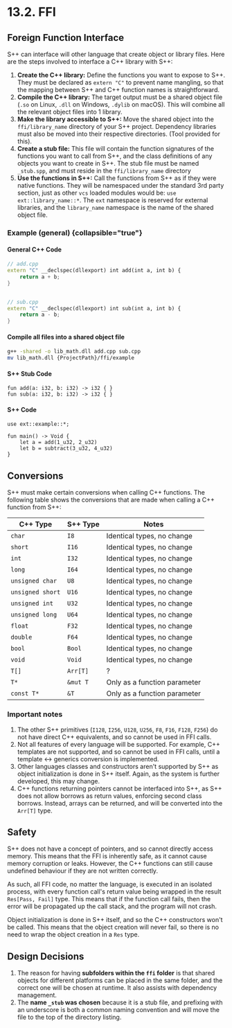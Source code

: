 # 13.2. FFI

<primary-label ref="header-label"/>

<secondary-label ref="doc-wip"/>

## Foreign Function Interface

S++ can interface will other language that create object or library files. Here are the steps involved to interface a
C++ library with S++:

1. **Create the C++ library:** Define the functions you want to expose to S++. They must be declared as `extern "C"` to
   prevent name mangling, so that the mapping between S++ and C++ function names is straightforward.
2. **Compile the C++ library:** The target output must be a shared object file (`.so` on Linux, `.dll` on
   Windows, `.dylib` on macOS). This will combine all the relevant object files into 1 library.
3. **Make the library accessible to S++:** Move the shared object into the `ffi/library_name` directory of your S++
   project. Dependency libraries must also be moved into their respective directories. (Tool provided for this).
4. **Create a stub file:** This file will contain the function signatures of the functions you want to call from S++,
   and the class definitions of any objects you want to create in S++. The stub file must be named `_stub.spp`, and must
   reside in the `ffi/library_name` directory
5. **Use the functions in S++:** Call the functions from S++ as if they were native functions. They will be namespaced
   under the standard 3rd party section, just as other `vcs` loaded modules would be: `use ext::library_name::*`.
   The `ext` namespace is reserved for external libraries, and the `library_name` namespace is the name of the shared
   object file.

### Example (general) {collapsible="true"}

#### General C++ Code
```c++
// add.cpp
extern "C" __declspec(dllexport) int add(int a, int b) {
    return a + b;
}


// sub.cpp
extern "C" __declspec(dllexport) int sub(int a, int b) {
    return a - b;
}
```

#### Compile all files into a shared object file

```bash
g++ -shared -o lib_math.dll add.cpp sub.cpp
mv lib_math.dll {ProjectPath}/ffi/example
```

#### S++ Stub Code
```
fun add(a: i32, b: i32) -> i32 { }
fun sub(a: i32, b: i32) -> i32 { }
```

#### S++ Code
```
use ext::example::*;

fun main() -> Void {
    let a = add(1_u32, 2_u32)
    let b = subtract(3_u32, 4_u32)
}
```

## Conversions

S++ must make certain conversions when calling C++ functions. The following table shows the conversions that are made
when calling a C++ function from S++:

| C++ Type         | S++ Type | Notes                        |
|------------------|----------|------------------------------|
| `char`           | `I8`     | Identical types, no change   |
| `short`          | `I16`    | Identical types, no change   |
| `int`            | `I32`    | Identical types, no change   |
| `long`           | `I64`    | Identical types, no change   |
| `unsigned char`  | `U8`     | Identical types, no change   |
| `unsigned short` | `U16`    | Identical types, no change   |
| `unsigned int`   | `U32`    | Identical types, no change   |
| `unsigned long`  | `U64`    | Identical types, no change   |
| `float`          | `F32`    | Identical types, no change   |
| `double`         | `F64`    | Identical types, no change   |
| `bool`           | `Bool`   | Identical types, no change   |
| `void`           | `Void`   | Identical types, no change   |
| `T[]`            | `Arr[T]` | ?                            |
| `T*`             | `&mut T` | Only as a function parameter |
| `const T*`       | `&T`     | Only as a function parameter |

### Important notes
1. The other S++ primitives (`I128`, `I256`, `U128`, `U256`, `F8`, `F16`, `F128`, `F256`) do not have direct C++
   equivalents, and so cannot be used in FFI calls.
2. Not all features of every language will be supported. For example, C++ templates are not supported, and so cannot be
   used in FFI calls, until a template <-> generics conversion is implemented.
3. Other languages classes and constructors aren't supported by S++ as object initialization is done in S++ itself.
   Again, as the system is further developed, this may change.
4. C++ functions returning pointers cannot be interfaced into S++, as S++ does not allow borrows as return values,
   enforcing second class borrows. Instead, arrays can be returned, and will be converted into the `Arr[T]` type.

## Safety

S++ does not have a concept of pointers, and so cannot directly access memory. This means that the FFI is inherently
safe, as it cannot cause memory corruption or leaks. However, the C++ functions can still cause undefined behaviour if
they are not written correctly.

As such, all FFI code, no matter the language, is executed in an isolated process, with every function call's return
value being wrapped in the result `Res[Pass, Fail]` type. This means that if the function call fails, then the error
will be propagated up the call stack, and the program will not crash.

Object initialization is done in S++ itself, and so the C++ constructors won't be called. This means that the object
creation will never fail, so there is no need to wrap the object creation in a `Res` type.

## Design Decisions

1. The reason for having **subfolders within the `ffi` folder** is that shared objects for different platforms can be
   placed in the same folder, and the correct one will be chosen at runtime. It also assists with dependency management.
2. The **name `_stub` was chosen** because it is a stub file, and prefixing with an underscore is both a common naming
   convention and will move the file to the top of the directory listing.
